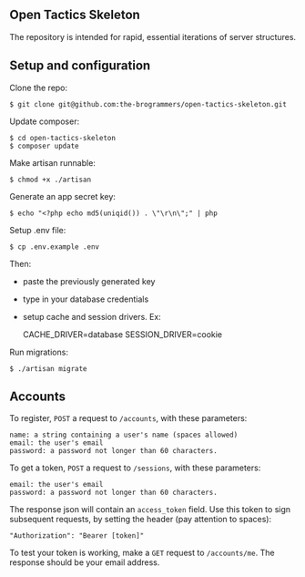 ## Open Tactics Skeleton

The repository is intended for rapid, essential iterations of server structures.

## Setup and configuration

Clone the repo:

    $ git clone git@github.com:the-brogrammers/open-tactics-skeleton.git
    
Update composer:

    $ cd open-tactics-skeleton
    $ composer update
    
Make artisan runnable:

    $ chmod +x ./artisan
    
Generate an app secret key:

    $ echo "<?php echo md5(uniqid()) . \"\r\n\";" | php
    
Setup .env file:

    $ cp .env.example .env
    
Then:

- paste the previously generated key 
- type in your database credentials
- setup cache and session drivers. Ex:

    CACHE_DRIVER=database
    SESSION_DRIVER=cookie

Run migrations:

    $ ./artisan migrate
    

## Accounts

To register, `POST` a request to `/accounts`, with these parameters:

    name: a string containing a user's name (spaces allowed)
    email: the user's email
    password: a password not longer than 60 characters.
    
To get a token, `POST` a request to `/sessions`, with these parameters:

    email: the user's email
    password: a password not longer than 60 characters.
  
The response json will contain an `access_token` field.
Use this token to sign subsequent requests, by setting the header (pay attention to spaces):

    "Authorization": "Bearer [token]"
    
To test your token is working, make a `GET` request to `/accounts/me`. The response should be your email address.
